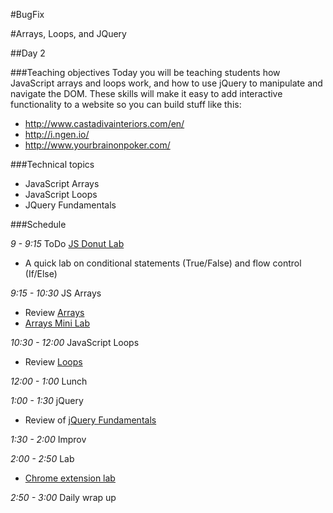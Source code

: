 #BugFix

#Arrays, Loops, and JQuery

##Day 2 

###Teaching objectives
Today you will be teaching students how JavaScript arrays and loops work, and how to use jQuery to manipulate and navigate the DOM. These skills will make it easy to add interactive functionality to a website so you can build stuff like this:
  + http://www.castadivainteriors.com/en/
  + http://i.ngen.io/
  + http://www.yourbrainonpoker.com/

###Technical topics
+ JavaScript Arrays
+ JavaScript Loops
+ JQuery Fundamentals

###Schedule

*9 - 9:15* ToDo [JS Donut Lab](https://learn.co/admin/lessons/5249)
+ A quick lab on conditional statements (True/False) and flow control (If/Else)

*9:15 - 10:30* JS Arrays
  + Review [Arrays](https://learn.co/admin/lessons/5190)
  + [Arrays Mini Lab](https://learn.co/admin/lessons/5206)

*10:30 - 12:00* JavaScript Loops
+ Review [Loops](https://learn.co/admin/lessons/5190)

*12:00 - 1:00* Lunch

*1:00 - 1:30* jQuery
+ Review of [jQuery Fundamentals](https://learn.co/admin/lessons/5190)

*1:30 - 2:00* Improv

*2:00 - 2:50* Lab
+ [Chrome extension lab](https://learn.co/admin/lessons/5235)

*2:50 - 3:00* Daily wrap up
